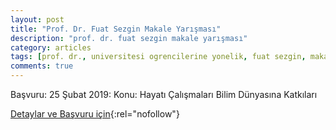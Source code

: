```yaml
---
layout: post
title: "Prof. Dr. Fuat Sezgin Makale Yarışması"
description: "prof. dr. fuat sezgin makale yarışması"
category: articles
tags: [prof. dr., universitesi ogrencilerine yonelik, fuat sezgin, makale yarismasi]
comments: true
---
```


Başvuru: 25 Şubat 2019:
Konu: Hayatı Çalışmaları Bilim Dünyasına Katkıları

[Detaylar ve Başvuru için](https://www.uludag.edu.tr/dosyalar/oidb/duyuru_dosyalar/%C3%B6%C4%9Frencilere-fuat-sezgin-y%C4%B1l%C4%B12.jpg){:rel="nofollow"}